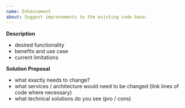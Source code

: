 ```yaml
---
name: Enhancement
about: Suggest improvements to the existing code base.
---
```


**Description**

- desired functionality
- benefits and use case
- current limitations

**Solution Proposal**

- what exactly needs to change?
- what services / architecture would need to be changed (link lines of code where necessary)
- what technical solutions do you see (pro / cons)
